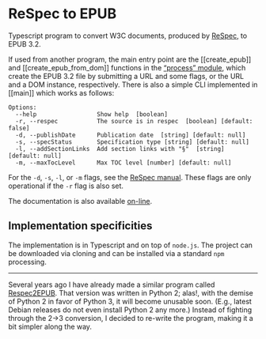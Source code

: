# ReSpec to EPUB

Typescript program to convert W3C documents, produced by [ReSpec](https://github.com/w3c/respec), to EPUB 3.2.

If used from another program, the main entry point are the [[create_epub]] and [[create_epub_from_dom]] functions in the [“process” module](modules/_lib_process_.html), which create the EPUB 3.2 file by submitting a URL and some flags, or the URL and a DOM instance, respectively.
There is also a simple CLI implemented in [[main]] which works as follows:

```text
Options:
  --help                 Show help  [boolean]
  -r, --respec           The source is in respec  [boolean] [default: false]
  -d, --publishDate      Publication date  [string] [default: null]
  -s, --specStatus       Specification type [string] [default: null]
  -l, --addSectionLinks  Add section links with "§"  [string] [default: null]
  -m, --maxTocLevel      Max TOC level [number] [default: null]
```

For the `-d`, `-s`, `-l`, or `-m` flags, see the [ReSpec manual](https://www.w3.org/respec/). These flags are only operational if the `-r` flag is also set.

The documentation is also available [on-line](https://iherman.github.io/respec-to-epub/).

## Implementation specificities

The implementation is in Typescript and on top of `node.js`. The project can be downloaded via cloning and can be installed via a standard `npm` processing.

---

Several years ago I have already made a similar program called [Respec2EPUB](https://github.com/iherman/respec2epub). That version was written in Python 2;
alas!, with the demise of Python 2 in favor of Python 3, it will become unusable soon. (E.g., latest Debian releases do not
even install Python 2 any more.) Instead of fighting through the 2->3 conversion, I decided to re-write the program, making it a bit
simpler along the way.
